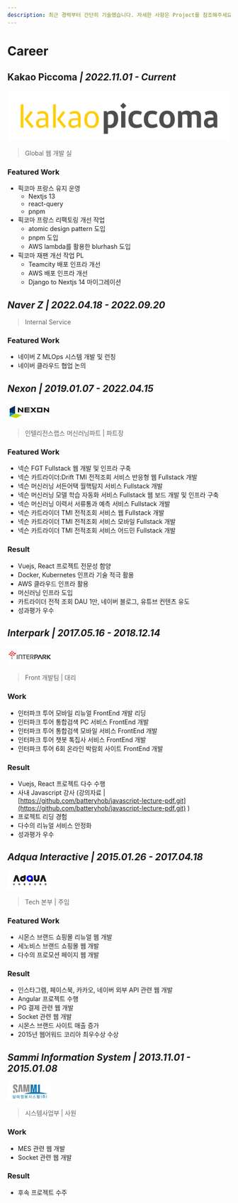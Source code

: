 ```yaml
---
description: 최근 경력부터 간단히 기술했습니다. 자세한 사항은 Project를 참조해주세요.
---
```


# Career

## Kakao Piccoma _**| 2022.11.01 - Current**_

<img src=".gitbook/assets/ekXAqeFaG118cKHJKImDtlSkVYHejGYdriQ3o96OD5Pag8amOFjAB7RxPa3Ibg3Cn25hXZeYffH640q8Oije2A.svg" alt="" data-size="line">

> Global 웹 개발 실

### Featured Work

* 픽코마 프랑스 유지 운영
  * Nextjs 13
  * react-query
  * pnpm&#x20;
* 픽코마 프랑스 리팩토링 개선 작업
  * atomic design pattern 도입
  * pnpm 도입
  * AWS lambda를 활용한 blurhash 도입
* 픽코마 재팬 개선 작업 PL
  * Teamcity 배포 인프라 개선
  * AWS 배포 인프라 개선
  * Django to Nextjs 14 마이그레이션



## _**Naver Z | 2022.04.18 - 2022.09.20**_

> &#x20;Internal Service

### Featured Work

* 네이버 Z MLOps 시스템 개발 및 런칭
* 네이버 클라우드 협업 논의



## _**Nexon | 2019.01.07 - 2022.04.15**_

<div align="left">

<img src=".gitbook/assets/nexon.jpg" alt="">

</div>

> 인텔리전스랩스 머신러닝파트 | 파트장

### Featured Work

* 넥슨 FGT Fullstack 웹 개발 및 인프라 구축
* 넥슨 카트라이더:Drift TMI 전적조회 서비스 반응형 웹 Fullstack 개발
* 넥슨 머신러닝 서든어택 월핵탐지 서비스 Fullstack 개발
* 넥슨 머신러닝 모델 학습 자동화 서비스 Fullstack 웹 보드 개발 및 인프라 구축
* 넥슨 머신러닝 이력서 서류통과 예측 서비스 Fullstack 개발
* 넥슨 카트라이더 TMI 전적조회 서비스 웹 Fullstack 개발
* 넥슨 카트라이더 TMI 전적조회 서비스 모바일 Fullstack 개발
* 넥슨 카트라이더 TMI 전적조회 서비스 어드민 Fullstack 개발

### Result

* Vuejs, React 프로젝트 전문성 함양
* Docker, Kubernetes 인프라 기술 적극 활용&#x20;
* AWS 클라우드 인프라 활용
* 머신러닝 인프라 도입&#x20;
* 카트라이더 전적 조회 DAU 1만, 네이버 블로그, 유튜브 컨텐츠 유도&#x20;
* 성과평가 우수

## _Interpark | 2017.05.16 - 2018.12.14_

<div align="left">

<img src=".gitbook/assets/interpark.jpg" alt="">

</div>

> Front 개발팀 | 대리&#x20;

### Work

* 인터파크 투어 모바일 리뉴얼 FrontEnd 개발 리딩&#x20;
* 인터파크 투어 통합검색 PC 서비스 FrontEnd 개발
* 인터파크 투어 통합검색 모바일 서비스 FrontEnd 개발
* 인터파크 투어 챗봇 톡집사 서비스 FrontEnd 개발&#x20;
* 인터파크 투어 6회 온라인 박람회 사이트 FrontEnd 개발

### Result

* Vuejs, React 프로젝트 다수 수행
* 사내 Javascript 강사 (강의자료 |  [https://github.com/batteryhob/javascript-lecture-pdf.git](https://github.com/batteryhob/javascript-lecture-pdf.git) )
* 프로젝트 리딩 경험&#x20;
* 다수의 리뉴얼 서비스 안정화
* 성과평가 우수&#x20;

## _**Adqua Interactive | 2015.01.26 - 2017.04.18**_

<div align="left">

<img src=".gitbook/assets/adqua.jpg" alt="">

</div>

> Tech 본부 | 주임&#x20;

### Featured  Work

* 시몬스 브랜드 쇼핑몰 리뉴얼 웹 개발
* 세노비스 브랜드 쇼핑몰 웹 개발&#x20;
* 다수의 프로모션 페이지 웹 개발

### Result

* 인스타그램, 페이스북, 카카오, 네이버 외부 API 관련 웹 개발
* Angular 프로젝트 수행
* PG 결제 관련 웹 개발
* Socket 관련 웹 개발
* 시몬스 브랜드 사이트 매출 증가&#x20;
* 2015년 웹어워드 코리아 최우수상 수상&#x20;

## _Sammi Information System | 2013.11.01 - 2015.01.08_

<div align="left">

<img src=".gitbook/assets/sammi.jpg" alt="">

</div>

> 시스템사업부 | 사원&#x20;

### Work

* MES 관련 웹 개발&#x20;
* Socket 관련 웹 개발&#x20;

### Result

* 후속 프로젝트 수주&#x20;
